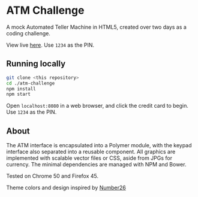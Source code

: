 # ATM Challenge

A mock Automated Teller Machine in HTML5, created over two days as a coding challenge.

View live [here](https://joshua-shone.github.io/atm-challenge). Use ```1234``` as the PIN.

## Running locally

```sh
git clone <this repository>
cd ./atm-challenge
npm install
npm start
```

Open ```localhost:8080``` in a web browser, and click the credit card to begin. Use ```1234``` as the PIN.

## About

The ATM interface is encapsulated into a Polymer module, with the keypad interface also separated into a reusable component. All graphics are implemented with scalable vector files or CSS, aside from JPGs for currency. The minimal dependencies are managed with NPM and Bower.

Tested on Chrome 50 and Firefox 45.

Theme colors and design inspired by [Number26](https://number26.eu/)
